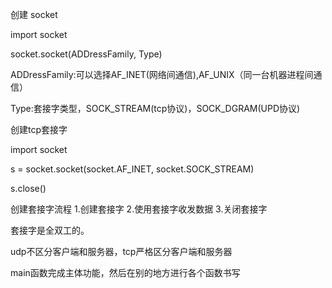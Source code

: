 创建 socket

import socket

socket.socket(ADDressFamily, Type)


ADDressFamily:可以选择AF_INET(网络间通信),AF_UNIX（同一台机器进程间通信）

Type:套接字类型，SOCK_STREAM(tcp协议)，SOCK_DGRAM(UPD协议)

创建tcp套接字

import socket

s = socket.socket(socket.AF_INET, socket.SOCK_STREAM)

s.close()

创建套接字流程
1.创建套接字
2.使用套接字收发数据
3.关闭套接字

套接字是全双工的。

udp不区分客户端和服务器，tcp严格区分客户端和服务器


main函数完成主体功能，然后在别的地方进行各个函数书写